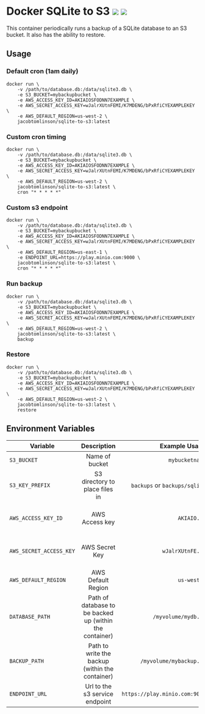 # Docker SQLite to S3  [![](https://images.microbadger.com/badges/version/jacobtomlinson/sqlite-to-s3.svg)](https://microbadger.com/images/jacobtomlinson/sqlite-to-s3 "Get your own version badge on microbadger.com") [![](https://images.microbadger.com/badges/image/jacobtomlinson/sqlite-to-s3.svg)](https://microbadger.com/images/jacobtomlinson/sqlite-to-s3 "Get your own image badge on microbadger.com")

This container periodically runs a backup of a SQLite database to an S3 bucket. It also has the ability to restore.

## Usage

### Default cron (1am daily)

```shell
docker run \
    -v /path/to/database.db:/data/sqlite3.db \
    -e S3_BUCKET=mybackupbucket \
    -e AWS_ACCESS_KEY_ID=AKIAIOSFODNN7EXAMPLE \
    -e AWS_SECRET_ACCESS_KEY=wJalrXUtnFEMI/K7MDENG/bPxRfiCYEXAMPLEKEY \
    -e AWS_DEFAULT_REGION=us-west-2 \
    jacobtomlinson/sqlite-to-s3:latest
```

### Custom cron timing

```shell
docker run \
    -v /path/to/database.db:/data/sqlite3.db \
    -e S3_BUCKET=mybackupbucket \
    -e AWS_ACCESS_KEY_ID=AKIAIOSFODNN7EXAMPLE \
    -e AWS_SECRET_ACCESS_KEY=wJalrXUtnFEMI/K7MDENG/bPxRfiCYEXAMPLEKEY \
    -e AWS_DEFAULT_REGION=us-west-2 \
    jacobtomlinson/sqlite-to-s3:latest \
    cron "* * * * *"
```

### Custom s3 endpoint

```shell
docker run \
    -v /path/to/database.db:/data/sqlite3.db \
    -e S3_BUCKET=mybackupbucket \
    -e AWS_ACCESS_KEY_ID=AKIAIOSFODNN7EXAMPLE \
    -e AWS_SECRET_ACCESS_KEY=wJalrXUtnFEMI/K7MDENG/bPxRfiCYEXAMPLEKEY \
    -e AWS_DEFAULT_REGION=us-east-1 \
    -e ENDPOINT_URL=https://play.minio.com:9000 \
    jacobtomlinson/sqlite-to-s3:latest \
    cron "* * * * *"
```

### Run backup

```shell
docker run \
    -v /path/to/database.db:/data/sqlite3.db \
    -e S3_BUCKET=mybackupbucket \
    -e AWS_ACCESS_KEY_ID=AKIAIOSFODNN7EXAMPLE \
    -e AWS_SECRET_ACCESS_KEY=wJalrXUtnFEMI/K7MDENG/bPxRfiCYEXAMPLEKEY \
    -e AWS_DEFAULT_REGION=us-west-2 \
    jacobtomlinson/sqlite-to-s3:latest \
    backup
```

### Restore

```shell
docker run \
    -v /path/to/database.db:/data/sqlite3.db \
    -e S3_BUCKET=mybackupbucket \
    -e AWS_ACCESS_KEY_ID=AKIAIOSFODNN7EXAMPLE \
    -e AWS_SECRET_ACCESS_KEY=wJalrXUtnFEMI/K7MDENG/bPxRfiCYEXAMPLEKEY \
    -e AWS_DEFAULT_REGION=us-west-2 \
    jacobtomlinson/sqlite-to-s3:latest \
    restore
```

## Environment Variables

| Variable        | Description      | Example Usage  | Default   | Optional?  |
| --------------- |:---------------:| -----:| -----:| --------:|
| `S3_BUCKET`               | Name of bucket | `mybucketname` | None | No |
| `S3_KEY_PREFIX` | S3 directory to place files in | `backups` or `backups/sqlite` | None | Yes |
| `AWS_ACCESS_KEY_ID`       | AWS Access key | `AKIAIO...` | None      | Yes (if using instance role) |
| `AWS_SECRET_ACCESS_KEY`   |  AWS Secret Key |  `wJalrXUtnFE...` | None   | Yes (if using instance role) |
| `AWS_DEFAULT_REGION`   | AWS Default Region | `us-west-2`    | `us-west-1`   | Yes |
| `DATABASE_PATH` | Path of database to be backed up (within the container)   | `/myvolume/mydb.db` | `/data/sqlite3.db`   | Yes |
| `BACKUP_PATH` | Path to write the backup (within the container)  | `/myvolume/mybackup.db` | `${DATABASE_PATH}.bak`   | Yes |
| `ENDPOINT_URL` | Url to the s3 service endpoint  | `https://play.minio.com:9000` | None   | Yes |
